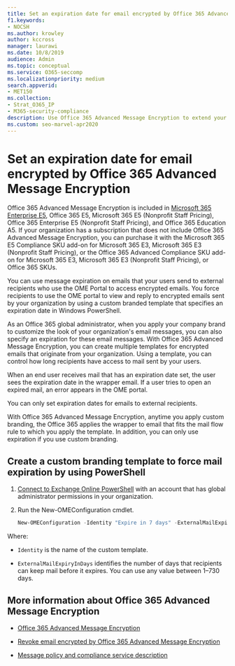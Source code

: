```yaml
---
title: Set an expiration date for email encrypted by Office 365 Advanced Message Encryption
f1.keywords:
- NOCSH
ms.author: krowley
author: kccross
manager: laurawi
ms.date: 10/8/2019
audience: Admin
ms.topic: conceptual
ms.service: O365-seccomp
ms.localizationpriority: medium
search.appverid:
- MET150
ms.collection: 
- Strat_O365_IP
- M365-security-compliance
description: Use Office 365 Advanced Message Encryption to extend your email security by setting an expiration date on emails through a custom branded template.
ms.custom: seo-marvel-apr2020
---
```


# Set an expiration date for email encrypted by Office 365 Advanced Message Encryption

Office 365 Advanced Message Encryption is included in [Microsoft 365 Enterprise E5](https://www.microsoft.com/microsoft-365/enterprise/home), Office 365 E5, Microsoft 365 E5 (Nonprofit Staff Pricing), Office 365 Enterprise E5 (Nonprofit Staff Pricing), and Office 365 Education A5. If your organization has a subscription that does not include Office 365 Advanced Message Encryption, you can purchase it with the Microsoft 365 E5 Compliance SKU add-on for Microsoft 365 E3, Microsoft 365 E3 (Nonprofit Staff Pricing), or the Office 365 Advanced Compliance SKU add-on for Microsoft 365 E3, Microsoft 365 E3 (Nonprofit Staff Pricing), or Office 365 SKUs.

You can use message expiration on emails that your users send to external recipients who use the OME Portal to access encrypted emails. You force recipients to use the OME portal to view and reply to encrypted emails sent by your organization by using a custom branded template that specifies an expiration date in Windows PowerShell.

As an Office 365 global administrator, when you apply your company brand to customize the look of your organization's email messages, you can also specify an expiration for these email messages. With Office 365 Advanced Message Encryption, you can create multiple templates for encrypted emails that originate from your organization. Using a template, you can control how long recipients have access to mail sent by your users.

When an end user receives mail that has an expiration date set, the user sees the expiration date in the wrapper email. If a user tries to open an expired mail, an error appears in the OME portal.

You can only set expiration dates for emails to external recipients.

With Office 365 Advanced Message Encryption, anytime you apply custom branding, the Office 365 applies the wrapper to email that fits the mail flow rule to which you apply the template. In addition, you can only use expiration if you use custom branding.

## Create a custom branding template to force mail expiration by using PowerShell

1. [Connect to Exchange Online PowerShell](/powershell/exchange/connect-to-exchange-online-powershell) with an account that has global administrator permissions in your organization.

2. Run the New-OMEConfiguration cmdlet.

    ```powershell
    New-OMEConfiguration -Identity "Expire in 7 days" -ExternalMailExpiryInDays 7
    ```

Where:

- `Identity` is the name of the custom template.

- `ExternalMailExpiryInDays` identifies the number of days that recipients can keep mail before it expires. You can use any value between 1–730 days.

## More information about Office 365 Advanced Message Encryption

- [Office 365 Advanced Message Encryption](ome-advanced-message-encryption.md)

- [Revoke email encrypted by Office 365 Advanced Message Encryption](revoke-ome-encrypted-mail.md)

- [Message policy and compliance service description](/office365/servicedescriptions/exchange-online-service-description/message-policy-and-compliance)